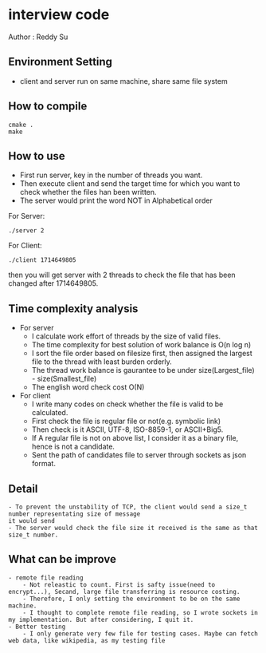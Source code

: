 # interview code
Author : Reddy Su

## Environment Setting
 - client and server run on same machine, share same file system

## How to compile
 ``` 
 cmake .
 make
 ```
## How to use
 - First run server, key in the number of threads you want.
 - Then execute client and send the target time for which you want to check whether the files han been written.
 - The server would print the word NOT in Alphabetical order

 For Server:
 ```
 ./server 2
 ```

 For Client:
 ```
 ./client 1714649805
 ```
 then you will get server with 2 threads to check the file that has been changed after 1714649805.
 ## Time complexity analysis
 - For server
    - I calculate work effort of threads by the size of valid files. 
    - The time complexity for best solution of work balance is O(n log n)
    - I sort the file order based on filesize first, then assigned the largest file to the thread with least burden orderly. 
    - The thread work balance is gaurantee to be under size(Largest_file) - size(Smallest_file)
    - The english word check cost O(N)
 - For client
    - I write many codes on check whether the file is valid to be calculated.
    - First check the file is regular file or not(e.g. symbolic link)
    - Then check is it ASCII, UTF-8,  ISO-8859-1, or ASCII+Big5.
    - If A regular file is not on above list, I consider it as a binary file, hence is not a candidate.
    - Sent the path of candidates file to server through sockets as json format.
## Detail
    - To prevent the unstability of TCP, the client would send a size_t number representating size of message
    it would send
    - The server would check the file size it received is the same as that size_t number.
## What can be improve
    - remote file reading
        - Not releastic to count. First is safty issue(need to encrypt...), Secand, large file transferring is resource costing. 
        - Therefore, I only setting the environment to be on the same machine.
        - I thought to complete remote file reading, so I wrote sockets in my implementation. But after considering, I quit it.
    - Better testing
        - I only generate very few file for testing cases. Maybe can fetch web data, like wikipedia, as my testing file
